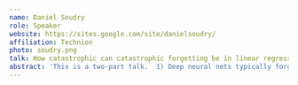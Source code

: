 ```yaml
---
name: Daniel Soudry
role: Speaker
website: https://sites.google.com/site/danielsoudry/
affiliation: Technion
photo: soudry.png
talk: How catastrophic can catastrophic forgetting be in linear regression?
abstract: 'This is a two-part talk.  1) Deep neural nets typically forget old tasks when trained on new tasks. This phenomenon, called “catastrophic forgetting” is not well understood, even in the most basic setting of linear regression. Therefore, we study catastrophic forgetting when fitting an overparameterized linear model to a sequence of tasks with different input distributions. We analyze how much the model forgets the true labels of earlier tasks after training on subsequent tasks, obtaining exact expressions and bounds. In particular, when T tasks in d dimensions are presented cyclically for k iterations, we prove an upper bound of T^2 * min{1/sqrt(k), d/k} on the forgetting. This stands in contrast to the convergence to the offline solution, which can be arbitrarily slow according to existing alternating projection results. We further show that the T^2 factor can be lifted when tasks are presented in a random ordering.  2) We prove that the tendency of SGD to converge to dynamically stable (“flat”) minima leads to a step-size dependent bound on the smoothness of the learned function, in shallow ReLU nets. This implies that, although these networks are universal approximators, stable shallow networks are not. Namely, there is a function (that can be realized as a stable two hidden-layer ReLU network) but that cannot be approximated by stable single hidden-layer ReLU networks trained with a non-vanishing step size. Moreover, we prove that if a function is sufficiently smooth (Sobolev) then it can be approximated arbitrarily well using single hidden-layer ReLU networks that correspond to stable solutions of gradient descent.'
---
```

